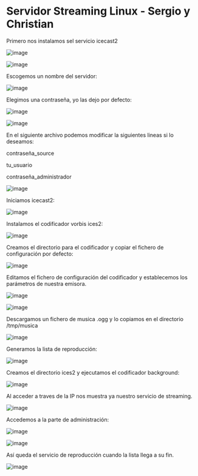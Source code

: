 # Servidor Streaming Linux - Sergio y Christian #

Primero nos instalamos sel servicio icecast2

![image](https://github.com/christianjmx/SRD_christian/blob/main/Tema%208/streaming%20linux/IMG/1.png)

![image](https://github.com/christianjmx/SRD_christian/blob/main/Tema%208/streaming%20linux/IMG/2.png)

Escogemos un nombre del servidor:

![image](https://github.com/christianjmx/SRD_christian/blob/main/Tema%208/streaming%20linux/IMG/3.png)

Elegimos una contraseña, yo las dejo por defecto:

![image](https://github.com/christianjmx/SRD_christian/blob/main/Tema%208/streaming%20linux/IMG/4.png)

![image](https://github.com/christianjmx/SRD_christian/blob/main/Tema%208/streaming%20linux/IMG/5.png)

En el siguiente archivo podemos modificar la siguientes lineas si lo deseamos:

<source-password>contraseña_source</source-password>

<admin-user>tu_usuario</admin-user>

<admin-password>contraseña_administrador</admin-password>

![image](https://github.com/christianjmx/SRD_christian/blob/main/Tema%208/streaming%20linux/IMG/6.png)

Iniciamos icecast2:

![image](https://github.com/christianjmx/SRD_christian/blob/main/Tema%208/streaming%20linux/IMG/7.png)

Instalamos el codificador vorbis ices2:

![image](https://github.com/christianjmx/SRD_christian/blob/main/Tema%208/streaming%20linux/IMG/8.png)

Creamos el directorio para el codificador y copiar el fichero de configuración por defecto:

![image](https://github.com/christianjmx/SRD_christian/blob/main/Tema%208/streaming%20linux/IMG/9.png)

Editamos el fichero de configuración del codificador y establecemos los parámetros de nuestra emisora.

![image](https://github.com/christianjmx/SRD_christian/blob/main/Tema%208/streaming%20linux/IMG/10.png)

![image](https://github.com/christianjmx/SRD_christian/blob/main/Tema%208/streaming%20linux/IMG/11.png)

Descargamos un fichero de musica .ogg y lo copiamos en el directorio /tmp/musica

![image](https://github.com/christianjmx/SRD_christian/blob/main/Tema%208/streaming%20linux/IMG/12.png)

Generamos la lista de reproducción:

![image](https://github.com/christianjmx/SRD_christian/blob/main/Tema%208/streaming%20linux/IMG/13.png)

Creamos el directorio ices2 y ejecutamos el codificador background:

![image](https://github.com/christianjmx/SRD_christian/blob/main/Tema%208/streaming%20linux/IMG/14.png)

Al acceder a traves de la IP nos muestra ya nuestro servicio de streaming.

![image](https://github.com/christianjmx/SRD_christian/blob/main/Tema%208/streaming%20linux/IMG/15.png)

Accedemos a la parte de administración:

![image](https://github.com/christianjmx/SRD_christian/blob/main/Tema%208/streaming%20linux/IMG/16.png)

![image](https://github.com/christianjmx/SRD_christian/blob/main/Tema%208/streaming%20linux/IMG/17.png)

Así queda el servicio de reproducción cuando la lista llega a su fin.

![image](https://github.com/christianjmx/SRD_christian/blob/main/Tema%208/streaming%20linux/IMG/18.png)

